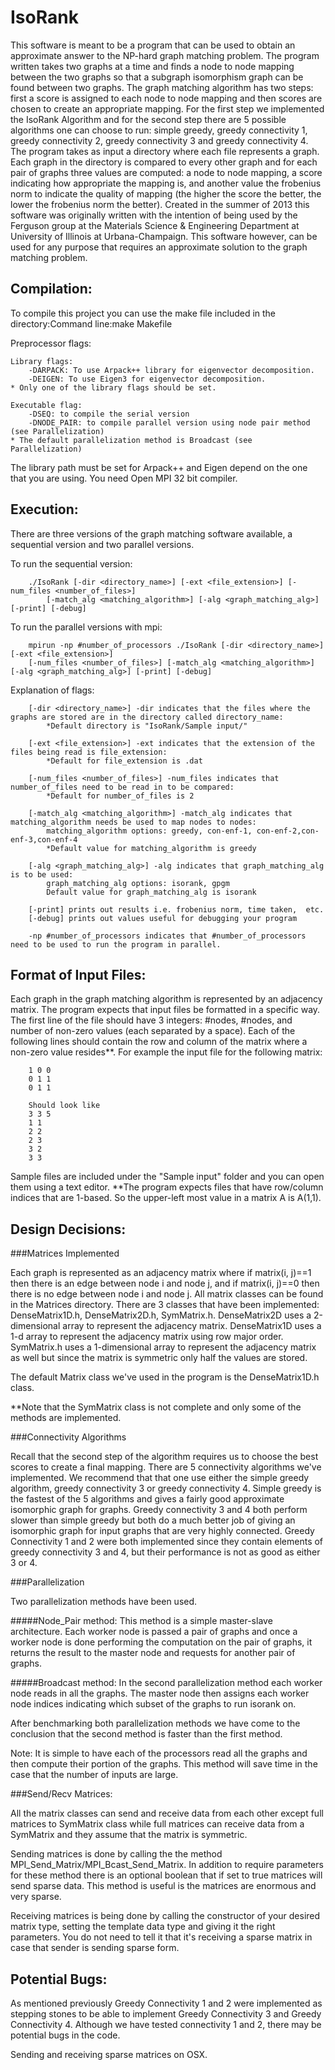 IsoRank
=======

This software is meant to be a program that can be used to obtain an approximate answer to the NP-hard graph matching problem. 
The program written takes two graphs at a time and finds a node to node mapping between the two graphs so that a subgraph
isomorphism graph can be found between two graphs. The graph matching algorithm has two steps: first a score is assigned to
each node to node mapping and then scores are chosen to create an appropriate mapping. For the first step we implemented
the IsoRank Algorithm and for the second step there are 5 possible algorithms one can choose to run: simple greedy,
greedy connectivity 1, greedy connectivity 2, greedy connectivity 3 and greedy connectivity 4. The program takes as input
a directory where each file represents a graph. Each graph in the directory is compared to every other graph and for each pair of
graphs three values are computed: a node to node mapping, a score indicating how appropriate the mapping is, and another value the frobenius norm to indicate the quality of mapping (the higher the score the better, the lower the frobenius norm the better).
Created in the summer of 2013 this software was originally written with the intention of being used by the Ferguson group at the
Materials Science & Engineering Department at University of Illinois at Urbana-Champaign. This software however, can be used for any purpose that requires an approximate solution to the graph matching problem.     


Compilation:
------------

To compile this project you can use the make file included in the directory:Command line:make Makefile

Preprocessor flags: 

	Library flags:
		-DARPACK: To use Arpack++ library for eigenvector decomposition.
		-DEIGEN: To use Eigen3 for eigenvector decomposition.
	* Only one of the library flags should be set.

	Executable flag:
		-DSEQ: to compile the serial version
		-DNODE_PAIR: to compile parallel version using node pair method (see Parallelization)
	* The default parallelization method is Broadcast (see Parallelization)

The library path must be set for Arpack++ and Eigen depend on the one that you are using.
You need Open MPI 32 bit compiler.


Execution:
----------

There are three versions of the graph matching software available, a sequential version and two parallel versions. 

To run the sequential version: 

		./IsoRank [-dir <directory_name>] [-ext <file_extension>] [-num_files <number_of_files>] 
			[-match_alg <matching_algorithm>] [-alg <graph_matching_alg>] [-print] [-debug]

To run the parallel versions with mpi:

		mpirun -np #number_of_processors ./IsoRank [-dir <directory_name>] [-ext <file_extension>] 
		[-num_files <number_of_files>] [-match_alg <matching_algorithm>] [-alg <graph_matching_alg>] [-print] [-debug]

Explanation of flags:

		[-dir <directory_name>] -dir indicates that the files where the graphs are stored are in the directory called directory_name:
			*Default directory is "IsoRank/Sample input/"

		[-ext <file_extension>] -ext indicates that the extension of the files being read is file_extension:
			*Default for file_extension is .dat

		[-num_files <number_of_files>] -num_files indicates that number_of_files need to be read in to be compared:
			*Default for number_of_files is 2

		[-match_alg <matching_algorithm>] -match_alg indicates that matching_algorithm needs be used to map nodes to nodes:
			matching_algorithm options: greedy, con-enf-1, con-enf-2,con-enf-3,con-enf-4
			*Default value for matching_algorithm is greedy

		[-alg <graph_matching_alg>] -alg indicates that graph_matching_alg is to be used:
			graph_matching_alg options: isorank, gpgm
			Default value for graph_matching_alg is isorank

		[-print] prints out results i.e. frobenius norm, time taken,  etc.
		[-debug] prints out values useful for debugging your program

		-np #number_of_processors indicates that #number_of_processors need to be used to run the program in parallel.


Format of Input Files:
----------------------

Each graph in the graph matching algorithm is represented by an adjacency matrix. The program expects that input files be formatted in a specific way. The first
line of the file should have 3 integers: #nodes, #nodes, and number of non-zero values (each separated by a space). Each of the following lines should contain
the row and column of the matrix where a non-zero value resides**. For example the input file for the following matrix:

		1 0 0
		0 1 1
		0 1 1 

		Should look like
		3 3 5
		1 1
		2 2
		2 3
		3 2
		3 3

Sample files are included under the "Sample input" folder and you can open them using a text editor.
**The program expects files that have row/column indices that are 1-based. So the upper-left most value in a matrix A is A(1,1).  


Design Decisions: 
-----------------


###Matrices Implemented 

Each graph is represented as an adjacency matrix where if matrix(i, j)==1 then there is an edge between node i and node j, and if 
matrix(i, j)==0 then there is no edge between node i and node j. All matrix classes can be found in the Matrices directory. There 
are 3 classes that have been implemented: DenseMatrix1D.h, DenseMatrix2D.h, SymMatrix.h. DenseMatrix2D
uses a 2-dimensional array to represent the adjacency matrix. DenseMatrix1D uses a 1-d array to represent the adjacency matrix using 
row major order. SymMatrix.h uses a 1-dimensional array to represent the adjacency matrix as well but since the matrix is symmetric only half the values are stored. 

The default Matrix class we've used in the program is the DenseMatrix1D.h class.

**Note that the SymMatrix class is not complete and only some of the methods are implemented.

###Connectivity Algorithms

Recall that the second step of the algorithm requires us to choose the best scores to create a final mapping. There are 5 connectivity
algorithms we've implemented. We recommend that that one use either the simple greedy algorithm, greedy connectivity 3 or greedy connectivity 4. 
Simple greedy is the fastest of the 5 algorithms and gives a fairly good approximate isomorphic graph for graphs. Greedy connectivity 3 and 4
both perform slower than simple greedy but both do a much better job of giving an isomorphic graph for input graphs that are very highly
connected. Greedy Connectivity 1 and 2 were both implemented since they contain elements of greedy connectivity 3 and 4, but their performance is
not as good as either 3 or 4. 


###Parallelization

Two parallelization methods have been used. 

#####Node_Pair method:
This method is a simple master-slave architecture. Each worker node is passed a pair of graphs and once a worker node
is done performing the computation on the pair of graphs, it returns the result to the master node and requests for another pair of graphs. 


#####Broadcast method:
In the second parallelization method each worker node reads in all the graphs. The master node then assigns each worker node indices indicating which subset 
of the graphs to run isorank on.

After benchmarking both parallelization methods we have come to the conclusion that the second method is faster than the first method.  

Note: It is simple to have each of the processors read all the graphs and then compute their portion of the graphs. This method will save time in the case that the number of inputs are large.

###Send/Recv Matrices:

All the matrix classes can send and receive data from each other except full matrices to SymMatrix class while full matrices can receive data from a SymMatrix and they assume that the matrix is symmetric. 

Sending matrices is done by calling the the method MPI_Send_Matrix/MPI_Bcast_Send_Matrix. In addition to require parameters for these method there is an optional boolean that if set to true matrices will send sparse data. This method is useful is the matrices are enormous and very sparse.

Receiving matrices is being done by calling the constructor of your desired matrix type, setting the template data type and giving it the right parameters. You do not need to tell it that it's receiving a sparse matrix in case that sender is sending sparse form.


Potential Bugs:
---------------

As mentioned previously Greedy Connectivity 1 and 2 were implemented as stepping stones to be able to implement Greedy Connectivity 3 and Greedy Connectivity 4. Although we have tested connectivity 1 and 2, there may be potential bugs in the code.

Sending and receiving sparse matrices on OSX. 


